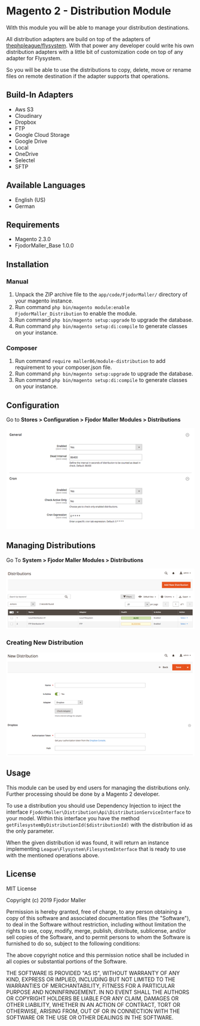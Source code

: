 # Magento 2 -  Distribution Module

With this module you will be able to manage your distribution destinations.

All distribution adapters are build on top of the adapters of [thephpleague/flysystem](https://github.com/thephpleague/flysystem). With that power any developer could write his own distribution adapters with a little bit of customization code on top of any adapter for Flysystem. 

So you will be able to use the distributions to copy, delete, move or rename files on remote destination if the adapter supports that operations.

## Build-In Adapters

- Aws S3
- Cloudinary
- Dropbox
- FTP
- Google Cloud Storage
- Google Drive
- Local
- OneDrive
- Selectel
- SFTP

## Available Languages

- English (US)
- German

## Requirements

- Magento 2.3.0
- FjodorMaller_Base 1.0.0

## Installation

### Manual

1) Unpack the ZIP archive file to the `app/code/FjodorMaller/` directory of your magento instance.
2) Run command `php bin/magento module:enable FjodorMaller_Distribution` to enable the module.
3) Run command `php bin/magento setup:upgrade` to upgrade the database.
4) Run command `php bin/magento setup:di:compile` to generate classes on your instance. 

### Composer

1) Run command `require maller86/module-distribution` to add requirement to your composer.json file.
2) Run command `php bin/magento setup:upgrade` to upgrade the database.
3) Run command `php bin/magento setup:di:compile` to generate classes on your instance.

## Configuration

Go to **Stores > Configuration > Fjodor Maller Modules > Distributions**

![ScreenShot](./Screenshots/configuration.png)

## Managing Distributions

Go To **System > Fjodor Maller Modules > Distributions**

![ScreenShot](./Screenshots/manage_grid.png)

### Creating New Distribution

![Screenshot](./Screenshots/manage-new.png)

## Usage

This module can be used by end users for managing the distributions only. Further processing should be done by a Magento 2 developer.

To use a distribution you should use Dependency Injection to inject the interface `FjodorMaller\Distribution\Api\DistributionServiceInterface` to your model. Within this interface you have the method `getFilesystemByDistributionId($distributionId)` with the distribution id as the only parameter.

When the given distribution id was found, it will return an instance implementing `League\Flysystem\FilesystemInterface` that is ready to use with the mentioned operations above.  

## License

MIT License

Copyright (c) 2019 Fjodor Maller

Permission is hereby granted, free of charge, to any person obtaining a copy of this software and associated documentation files (the "Software"), to deal in the Software without restriction, including without limitation the rights to use, copy, modify, merge, publish, distribute, sublicense, and/or sell copies of the Software, and to permit persons to whom the Software is furnished to do so, subject to the following conditions:

The above copyright notice and this permission notice shall be included in all copies or substantial portions of the Software.

THE SOFTWARE IS PROVIDED "AS IS", WITHOUT WARRANTY OF ANY KIND, EXPRESS OR IMPLIED, INCLUDING BUT NOT LIMITED TO THE WARRANTIES OF MERCHANTABILITY, FITNESS FOR A PARTICULAR PURPOSE AND NONINFRINGEMENT. IN NO EVENT SHALL THE AUTHORS OR COPYRIGHT HOLDERS BE LIABLE FOR ANY CLAIM, DAMAGES OR OTHER LIABILITY, WHETHER IN AN ACTION OF CONTRACT, TORT OR OTHERWISE, ARISING FROM, OUT OF OR IN CONNECTION WITH THE SOFTWARE OR THE USE OR OTHER DEALINGS IN THE SOFTWARE.
